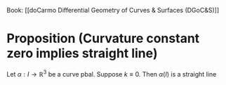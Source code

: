 Book: [[doCarmo Differential Geometry of Curves & Surfaces (DGoC&S)]]
# Proposition (Curvature constant zero implies straight line)
Let $\alpha:I\to \mathbb{R}^{3}$ be a curve pbal.
Suppose $k\equiv 0$.
Then $\alpha(I)$ is a straight line